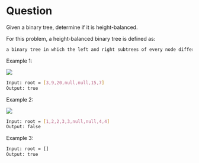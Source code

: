 # Question

Given a binary tree, determine if it is height-balanced.

For this problem, a height-balanced binary tree is defined as:
```bash
a binary tree in which the left and right subtrees of every node differ in height by no more than 1.
```
Example 1:

![](https://assets.leetcode.com/uploads/2020/10/06/balance_1.jpg)
```bash
Input: root = [3,9,20,null,null,15,7]
Output: true
```

Example 2:

![](https://assets.leetcode.com/uploads/2020/10/06/balance_2.jpg)
```bash
Input: root = [1,2,2,3,3,null,null,4,4]
Output: false
```
Example 3:
```bash
Input: root = []
Output: true
```
